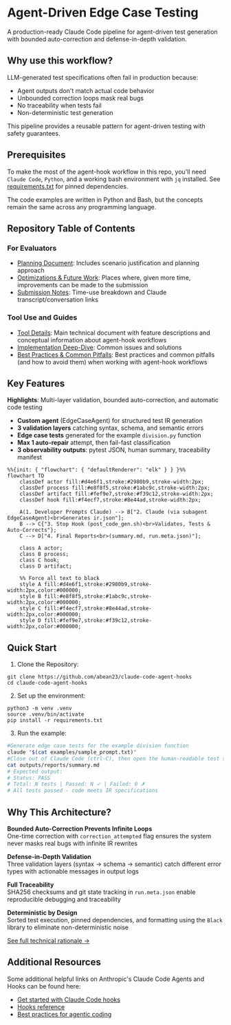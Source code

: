 # Agent-Driven Edge Case Testing
A production-ready Claude Code pipeline for agent-driven test generation with bounded auto-correction and defense-in-depth validation. 

## Why use this workflow?
LLM-generated test specifications often fail in production because:
- Agent outputs don't match actual code behavior
- Unbounded correction loops mask real bugs  
- No traceability when tests fail
- Non-deterministic test generation

This pipeline provides a reusable pattern for agent-driven testing with safety guarantees.
## Prerequisites
To make the most of the agent-hook workflow in this repo, you'll need `Claude Code`, `Python`, and a working bash environment with `jq` installed. See [requirements.txt](requirements.txt) for pinned dependencies.

The code examples are written in Python and Bash, but the concepts remain the same across any programming language.
## Repository Table of Contents
### For Evaluators
* [Planning Document](./docs/planning.md): Includes scenario justification and planning approach
* [Optimizations & Future Work](./docs/main-guide.md#7-extending-the-pattern): Places where, given more time, improvements can be made to the submission
* [Submission Notes](./docs/submission-notes.md): Time-use breakdown and Claude transcript/conversation links
### Tool Use and Guides
* [Tool Details](./docs/main-guide.md): Main technical document with feature descriptions and conceptual information about agent-hook workflows
* [Implementation Deep-Dive](./docs/main-guide.md#4-implementation-deep-dive): Common issues and solutions
* [Best Practices & Common Pitfalls](./docs/main-guide.md#5-best-practices--common-pitfalls): Best practices and common pitfalls (and how to avoid them) when working with agent-hook workflows
## Key Features
**Highlights**: Multi-layer validation, bounded auto-correction, and automatic code testing
* **Custom agent** (EdgeCaseAgent) for structured test IR generation
* **3 validation layers** catching syntax, schema, and semantic errors  
* **Edge case tests** generated for the example `division.py` function
* **Max 1 auto-repair** attempt, then fail-fast classification
* **3 observability outputs**: pytest JSON, human summary, traceability manifest

```mermaid
%%{init: { "flowchart": { "defaultRenderer": "elk" } } }%%
flowchart TD
    classDef actor fill:#d4e6f1,stroke:#2980b9,stroke-width:2px;
    classDef process fill:#e8f8f5,stroke:#1abc9c,stroke-width:2px;
    classDef artifact fill:#fef9e7,stroke:#f39c12,stroke-width:2px;
    classDef hook fill:#f4ecf7,stroke:#8e44ad,stroke-width:2px;

    A(1. Developer Prompts Claude) --> B["2. Claude (via subagent EdgeCaseAgent)<br>Generates ir.json"];
    B --> C{"3. Stop Hook (post_code_gen.sh)<br>Validates, Tests & Auto-Corrects"};
    C --> D["4. Final Reports<br>(summary.md, run.meta.json)"];

    class A actor;
    class B process;
    class C hook;
    class D artifact;

    %% Force all text to black
    style A fill:#d4e6f1,stroke:#2980b9,stroke-width:2px,color:#000000;
    style B fill:#e8f8f5,stroke:#1abc9c,stroke-width:2px,color:#000000;
    style C fill:#f4ecf7,stroke:#8e44ad,stroke-width:2px,color:#000000;
    style D fill:#fef9e7,stroke:#f39c12,stroke-width:2px,color:#000000;
```

## Quick Start
1. Clone the Repository:
```shell
git clone https://github.com/abean23/claude-code-agent-hooks
cd claude-code-agent-hooks
```

2. Set up the environment:
```shell
python3 -m venv .venv
source .venv/bin/activate
pip install -r requirements.txt
```

3. Run the example:
```bash
#Generate edge case tests for the example division function
claude "$(cat examples/sample_prompt.txt)"
#Close out of Claude Code (ctrl-C), then open the human-readable test summary
cat outputs/reports/summary.md
# Expected output:
# Status: PASS
# Total: N tests | Passed: N ✓ | Failed: 0 ✗
# All tests passed - code meets IR specifications
```

## Why This Architecture?

**Bounded Auto-Correction Prevents Infinite Loops**  
One-time correction with `correction_attempted` flag ensures the system never masks real bugs with infinite IR rewrites

**Defense-in-Depth Validation**  
Three validation layers (syntax → schema → semantic) catch different error types with actionable messages in output logs

**Full Traceability**  
SHA256 checksums and git state tracking in `run.meta.json` enable reproducible debugging and traceability

**Deterministic by Design**  
Sorted test execution, pinned dependencies, and formatting using the `Black` library to eliminate non-deterministic noise

[See full technical rationale →](./docs/main-guide.md#3-architecture-patterns)

## Additional Resources
Some additional helpful links on Anthropic's Claude Code Agents and Hooks can be found here:
* [Get started with Claude Code hooks](https://docs.claude.com/en/docs/claude-code/hooks-guide)
* [Hooks reference](https://docs.claude.com/en/docs/claude-code/hooks)
* [Best practices for agentic coding](https://www.anthropic.com/engineering/claude-code-best-practices)
